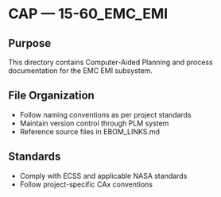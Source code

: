 # CAP — 15-60_EMC_EMI

## Purpose

This directory contains Computer-Aided Planning and process documentation for the EMC EMI subsystem.

## File Organization

- Follow naming conventions as per project standards
- Maintain version control through PLM system
- Reference source files in EBOM_LINKS.md

## Standards

- Comply with ECSS and applicable NASA standards
- Follow project-specific CAx conventions
